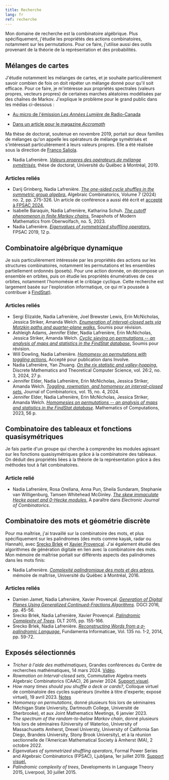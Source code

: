 ```yaml
---
title: Recherche
lang: fr
ref: recherche
---
```


Mon domaine de recherche est la combinatoire algébrique. Plus spécifiquement, j'étudie les propriétés des actions combinatoires, notamment sur les permutations. Pour ce faire, j'utilise aussi des outils provenant de la théorie de la représentation et des probabilités.

## Mélanges de cartes
J'étudie notamment les mélanges de cartes, et je souhaite particulièrement savoir combien de fois on doit répéter un mélange donné pour qu'il soit efficace. Pour ce faire, je m'intéresse aux propriétés spectrales (valeurs propres, vecteurs propres) de certaines marches aléatoires modélisées par des chaînes de Markov. J'explique le problème pour le grand public dans les médias ci-dessous :

- <a href="AnneesLumiere.mp3" target="_blank">Au micro de l'émission _Les Années Lumière_ de Radio-Canada</a>

 - [Dans un article pour le magazine _Accromath_](https://accromath.uqam.ca/2021/10/ordre-et-desordre-comment-y-arriver-rapidement/)

Ma thèse de doctorat, soutenue en novembre 2019, portait sur deux familles de mélanges qu'on appelle les opérateurs de mélange symétrisés et s'intéressait particulièrement à leurs valeurs propres. Elle a été réalisée sous la direction de [Franco Saliola](https://saliola.github.io/).
- Nadia Lafrenière. [_Valeurs propres des opérateurs de mélange symétrisés_](these.pdf), thèse de doctorat, Université du Québec à Montréal, 2019.

### Articles reliés
- Darij Grinberg, Nadia Lafrenière. [_The one-sided cycle shuffles in the symmetric group algebra_.](https://alco.centre-mersenne.org/articles/10.5802/alco.346/) Algebraic Combinatorics,  Volume 7 (2024) no. 2, pp. 275-326. Un article de conférence a aussi été écrit et [accepté à FPSAC 2024.](https://www.mat.univie.ac.at/~slc/wpapers/FPSAC2024/16.html)
- Isabelle Baraquin, Nadia Lafrenière, Katharina Schuh. [_The cutoff phenomenon in finite Markov chains._](https://publications.mfo.de/handle/mfo/4094) Snapshots of Modern Mathematics from Oberwolfach, no. 5, 2023.
- Nadia Lafrenière. [_Eigenvalues of symmetrized shuffling operators_.](https://arxiv.org/abs/1811.07196) FPSAC 2019, 12 p.

## Combinatoire algébrique dynamique
Je suis particulièrement intéressée par les propriétés des actions sur les structures combinatoires, notamment les permutations et les ensembles partiellement ordonnés (posets). Pour une action donnée, on décompose un ensemble en orbites, puis on étudie les propriétés énumératives de ces orbites, notamment l'homomésie et le criblage cyclique. Cette recherche est largement basée sur l'exploration informatique, ce qui m'a poussée à contribuer à [FindStat)](https://www.findstat.org).

### Articles reliés
- Sergi Elizalde, Nadia Lafrenière, Joel Brewster Lewis, Erin McNicholas, Jessica Striker, Amanda Welch. [_Enumeration of interval-closed sets via Motzkin paths and quarter-plane walks._](https://arxiv.org/abs/2412.16368) Soumis pour révision.
- Ashleigh Adams, Jennifer Elder, Nadia Lafrenière, Erin McNicholas, Jessica Striker, Amanda Welch. [_Cyclic sieving on permutations -- an analysis of maps and statistics in the FindStat database._](https://arxiv.org/abs/2402.16251) Soumis pour révision.
- Will Dowling, Nadia Lafrenière. [_Homomesy on permutations with toggling actions_.](https://arxiv.org/abs/2312.02383) Accepté pour publication dans Involve.
- Nadia Lafrenière, Yan Zhuang. [_On the rix statistic and valley-hopping._](https://dmtcs.episciences.org/13136/pdf) Discrete Mathematics and Theoretical Computer Science, vol. 26:2, no. 3, 2024, 27 p.
- Jennifer Elder, Nadia Lafrenière, Erin McNicholas, Jessica Striker, Amanda Welch. [_Toggling, rowmotion, and homomesy on interval-closed sets._](ELMSW-ICS1.pdf) Journal of Combinatorics, vol. 15, no. 4, 2024.
- Jennifer Elder, Nadia Lafrenière, Erin McNicholas, Jessica Striker, Amanda Welch. [_Homomesies on permutations -- an analysis of maps and statistics in the FindStat database_](https://arxiv.org/abs/2206.13409). Mathematics of Computations, 2023, 56 p.

## Combinatoire des tableaux et fonctions quasisymétriques
Je fais partie d'un groupe qui cherche à comprendre les modules agissant sur les fonctions quasisymétriques grâce à la combinatoire des tableaux. On déduit des propriétés liées à la théorie de la représentation grâce à des méthodes tout à fait combinatoires.

### Article relié
 - Nadia Lafrenière, Rosa Orellana, Anna Pun, Sheila Sundaram, Stephanie van Willigenburg, Tamsen Whitehead McGinley. [_The skew immaculate Hecke poset and 0-Hecke modules_.](https://arxiv.org/abs/2409.00709) À paraître dans _Electronic Journal of Combinatorics_.

## Combinatoire des mots et géométrie discrète
Pour ma maîtrise, j'ai travaillé sur la combinatoire des mots, et plus spécifiquement sur les palindromes (des mots comme kayak, radar ou Hannah), avec [Srecko Brlek](http://lacim.uqam.ca/~brlek/) et [Xavier Provençal](http://xprov.org/). J'ai également étudié des algorithmes de génération digitale en lien avec la combinatoire des mots. Mon mémoire de maîtrise portait sur différents aspects des palindromes dans les mots finis:
- Nadia Lafrenière. [_Complexité palindromique des mots et des arbres_](memoire.pdf), mémoire de maîtrise, Université du Québec à Montréal, 2016.

### Articles reliés
- Damien Jamet, Nadia Lafrenière, Xavier Provençal. [_Generation of Digital Planes Using Generalized Continued-Fractions Algorithms_](JLP-DGCI2016.pdf). DGCI 2016, pp. 45-56.
- Srecko Brlek, Nadia Lafrenière, Xavier Provençal. [_Palindromic Complexity of Trees_](https://arxiv.org/abs/1505.02695). DLT 2015, pp. 155-166.
- Srecko Brlek, Nadia Lafrenière. [_Reconstructing Words from a σ-palindromic Language_.](BL-sigma-pal.pdf) Fundamenta Informaticae, Vol.  135 no. 1-2, 2014, pp. 59-72.

## Exposés sélectionnés
- _Tricher à l'aide des mathématiques_, Grandes conférences du Centre de recherches mathématiques, 14 mars 2024. [Vidéo](https://www.youtube.com/watch?v=B5qUY1nU8GY).
- _Rowmotion on Interval-closed sets_, Commutative Algebra meets Algebraic Combinatorics (CAAC), 26 janvier 2024. [Support visuel](Lafreniere_CAAC_ICS.pdf).
- _How many times should you shuffle a deck or cards?_, Colloque virtuel de combinatoire des cycles supérieurs (invitée à titre d'experte; exposé virtuel), 19 avril 2023. [Notes](Lafreniere_GOCC.pdf)
- _Homomesy on permutations_, donné plusieurs fois lors de séminaires (Michigan State University, Dartmouth College, Université de Sherbrooke), et aux Joint Mathematics Meetings, 6 janvier 2023.
- _The spectrum of the random-to-below Markov chain_, donné plusieurs fois lors de séminaires (University of Waterloo, University of Massachusetts Amherst, Drexel Universty, University of California San Diego, Brandeis University, Stony Brook University), et à la réunion sectionnelle de l'American Mathematical Society à Amherst (MA), 2 octobre 2022.
- _Eigenvalues of symmetrized shuffling operators_, Formal Power Series and Algebraic Combinatorics (FPSAC), Ljubljana, 1er juillet 2019. [Support visuel.](http://fpsac2019.fmf.uni-lj.si/resources/Slides/147slides.pdf)
- _Palindromic complexity of trees_, Developments in Language Theory 2015, Liverpool, 30 juillet 2015.
